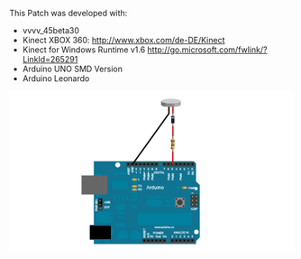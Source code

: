 This Patch was developed with:
* vvvv_45beta30
* Kinect XBOX 360: http://www.xbox.com/de-DE/Kinect
* Kinect for Windows Runtime v1.6 http://go.microsoft.com/fwlink/?LinkId=265291
* Arduino UNO SMD Version
* Arduino Leonardo

![imagename](div/VibrationMotor.png)
